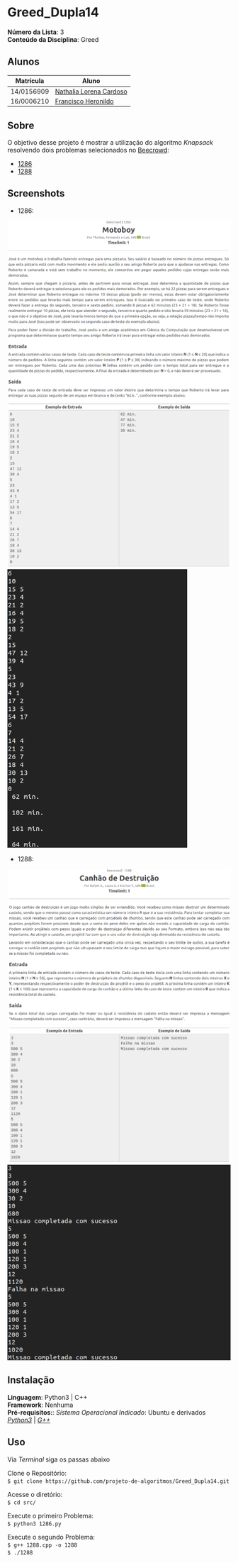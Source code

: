 # Greed_Dupla14

**Número da Lista**: 3<br>
**Conteúdo da Disciplina**: Greed<br>

## Alunos

|Matrícula | Aluno |
| -- | -- |
| 14/0156909  | [Nathalia Lorena Cardoso](https://github.com/Natilorens) |
| 16/0006210 | [Francisco Heronildo](https://github.com/FranciscoHeronildo) |

## Sobre

O objetivo desse projeto é mostrar a utilização do algoritmo _Knapsack_ resolvendo dois problemas selecionados no [Beecrowd](https://www.beecrowd.com.br/):

- [1286](https://www.beecrowd.com.br/judge/pt/problems/view/1286)
- [1288](https://www.beecrowd.com.br/judge/pt/problems/view/1288)

## Screenshots

- 1286:

![1286](./src/img/1286/1.png)
![1286](./src/img/1286/2.png)
![1286](./src/img/1286/3.png)

- 1288:

![1288](./src/img/1288/1.png)
![1288](./src/img/1288/2.png)
![1288](./src/img/1288/3.png)

## Instalação

**Linguagem**: Python3 | C++<br>
**Framework**: Nenhuma<br>
**Pré-requisitos:**:
    _Sistema Operacional Indicado_: Ubuntu e derivados
    _[Python3](https://www.python.org/download/releases/3.0/)_ | _[G++](https://www.digitalocean.com/community/questions/how-to-run-a-c-app-in-linux)_
<!-- Descreva os pré-requisitos para rodar o seu projeto e os comandos necessários. -->

## Uso

Via _Terminal_ siga os passas abaixo<br>

Clone o Repositório:<br>
`$ git clone https://github.com/projeto-de-algoritmos/Greed_Dupla14.git`

Acesse o diretório:<br>
`$ cd src/`

Execute o primeiro Problema:<br>
`$ python3 1286.py`<br>

Execute o segundo Problema:<br>
`$ g++ 1288.cpp -o 1288` <br>
`$ ./1288`

<!-- ## Outros
Quaisquer outras informações sobre seu projeto podem ser descritas abaixo. -->
